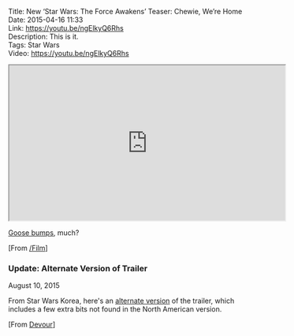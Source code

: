 Title: New ‘Star Wars: The Force Awakens’ Teaser: Chewie, We’re Home  
Date: 2015-04-16 11:33  
Link: https://youtu.be/ngElkyQ6Rhs  
Description: This is it.  
Tags: Star Wars  
Video: https://youtu.be/ngElkyQ6Rhs  

<!-- FitVids -->
<!-- http://fitvidsjs.com -->
<script src="/js/fitvids.js"></script>
<script>
	$(document).ready(function(){
		$(".entry").fitVids();
	});
</script>

<iframe width="560" height="315" src="https://www.youtube.com/embed/ngElkyQ6Rhs"  allowfullscreen></iframe>

[Goose bumps][wikipedia], much? 

[From [/Film][slashfilm]]

<aside class="update">

### Update: Alternate Version of Trailer
<p class="updateTime"><time datetime="2015-08-10">August 10, 2015</time></p>

From Star Wars Korea, here's an [alternate version][alt] of the trailer, which includes a few extra bits not found in the North American version.

[From [Devour][dev]]

</aside>

[alt]: https://www.youtube.com/watch?v=M-VTdsCKLgg "Star Wars Korea version of the trailer (possibly not viewable outside of Korea)"
[dev]: http://devour.com/video/star-wars-the-force-awakens-korean-trailer/ "Star Wars: Force Awakens alternate trailer"
[slashfilm]: http://www.slashfilm.com/the-force-awakens-trailer/ "/Film sharing the Star Wars: The Force Awakens trailer"
[wikipedia]: https://en.wikipedia.org/wiki/Goose_bumps "Wikipedia: goose bumps"